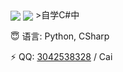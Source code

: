 <img align="center" src="https://github-readme-stats.vercel.app/api?username=ACaiCat&theme=highcontrast&show_icons=true&count_private=true" />
<img align="center" src="https://github-readme-stats.vercel.app/api/top-langs/?username=ACaiCat&layout=compact&theme=buefy&hide_border=true"/>
>自学C#中

😇 语言: Python, CSharp

⚡ QQ: [3042538328](http://tool.gljlw.com/qq/?qq=3042538328) / Cai
